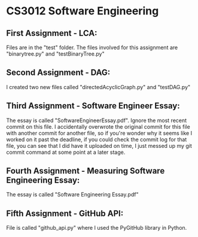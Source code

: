 # CS3012 Software Engineering

## First Assignment - LCA:
Files are in the "test" folder. The files involved for this assignment are "binarytree.py" and "testBinaryTree.py"

## Second Assignment - DAG:
I created two new files called "directedAcyclicGraph.py" and "testDAG.py"

## Third Assignment - Software Engineer Essay:
The essay is called "SoftwareEngineerEssay.pdf". Ignore the most recent commit on this file. I accidentally overwrote the original commit for this file with another commit for another file, so if you're wonder why it seems like I worked on it past the deadline, if you could check the commit log for that file, you can see that I did have it uploaded on time, I just messed up my git commit command at some point at a later stage.

## Fourth Assignment - Measuring Software Engineering Essay:
The essay is called "Software Engineering Essay.pdf"

## Fifth Assignment - GitHub API:
File is called "github_api.py" where I used the PyGitHub library in Python.
